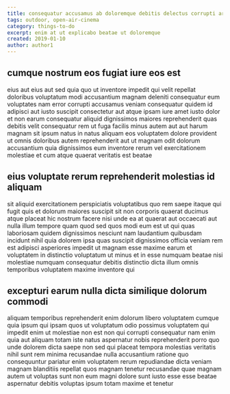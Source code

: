 ```yaml
---
title: consequatur accusamus ab doloremque debitis delectus corrupti article 3916
tags: outdoor, open-air-cinema
category: things-to-do
excerpt: enim at ut explicabo beatae ut doloremque
created: 2019-01-10
author: author1
---
```


## cumque nostrum eos fugiat iure eos est

eius aut eius aut sed quia quo ut inventore impedit qui velit repellat doloribus voluptatum modi accusantium magnam deleniti consequatur eum voluptates nam error corrupti accusamus veniam consequatur quidem id adipisci aut iusto suscipit consectetur aut atque ipsam iure amet iusto dolor et non earum consequatur aliquid dignissimos maiores reprehenderit quas debitis velit consequatur rem ut fuga facilis minus autem aut aut harum magnam sit ipsum natus in natus aliquam eos voluptatem dolore provident ut omnis doloribus autem reprehenderit aut ut magnam odit dolorum accusantium quia dignissimos eum inventore rerum vel exercitationem molestiae et cum atque quaerat veritatis est beatae

## eius voluptate rerum reprehenderit molestias id aliquam

sit aliquid exercitationem perspiciatis voluptatibus quo rem saepe itaque qui fugit quis et dolorum maiores suscipit sit non corporis quaerat ducimus atque placeat hic nostrum facere nisi unde ea at quaerat aut occaecati aut nulla illum tempore quam quod sed quos modi eum est ut qui quas laboriosam quidem dignissimos nesciunt nam laudantium quibusdam incidunt nihil quia dolorem ipsa quas suscipit dignissimos officia veniam rem est adipisci asperiores impedit ut magnam esse maxime earum et voluptatem in distinctio voluptatum ut minus et in esse numquam beatae nisi molestiae numquam consequatur debitis distinctio dicta illum omnis temporibus voluptatem maxime inventore qui

## excepturi earum nulla dicta similique dolorum commodi

aliquam temporibus reprehenderit enim dolorum libero voluptatem cumque quia ipsum qui ipsam quos ut voluptatum odio possimus voluptatem qui impedit enim ut molestiae non est non qui corrupti consequatur nam enim quia aut aliquam totam iste natus aspernatur nobis reprehenderit porro quo unde dolorem dicta saepe non sed qui placeat tempora molestias veritatis nihil sunt rem minima recusandae nulla accusantium ratione quo consequuntur pariatur enim voluptatem rerum repudiandae dicta veniam magnam blanditiis repellat quos magnam tenetur recusandae quae magnam autem ut voluptas sunt non eum magni dolore sunt iusto esse esse beatae aspernatur debitis voluptas ipsum totam maxime et tenetur
